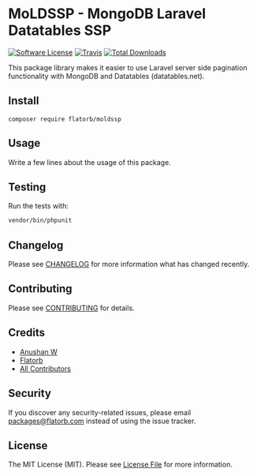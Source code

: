 # MoLDSSP - MongoDB Laravel Datatables SSP

[![Software License](https://img.shields.io/badge/license-MIT-brightgreen.svg?style=flat-square)](LICENSE.md)
[![Travis](https://img.shields.io/travis/flatorb/moldssp.svg?style=flat-square)]()
[![Total Downloads](https://img.shields.io/packagist/dt/flatorb/moldssp.svg?style=flat-square)](https://packagist.org/packages/flatorb/moldssp)

This package library makes it easier to use Laravel server side pagination functionality with MongoDB and Datatables (datatables.net).

## Install
`composer require flatorb/moldssp`

## Usage
Write a few lines about the usage of this package.

## Testing
Run the tests with:

``` bash
vendor/bin/phpunit
```

## Changelog
Please see [CHANGELOG](CHANGELOG.md) for more information what has changed recently.

## Contributing
Please see [CONTRIBUTING](CONTRIBUTING.md) for details.

## Credits

- [Anushan W](https://github.com/anushanw)
- [Flatorb](https://github.com/flatorb)
- [All Contributors](https://github.com/flatorb/moldssp/contributors)

## Security
If you discover any security-related issues, please email packages@flatorb.com instead of using the issue tracker.

## License
The MIT License (MIT). Please see [License File](/LICENSE.md) for more information.
